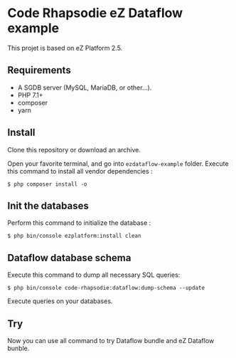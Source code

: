 # Code Rhapsodie eZ Dataflow example

This projet is based on eZ Platform 2.5.

## Requirements

* A SGDB server (MySQL, MariaDB, or other...).
* PHP 7.1+
* composer
* yarn

## Install

Clone this repository or download an archive.

Open your favorite terminal, and go into `ezdataflow-example` folder.
Execute this command to install all vendor dependencies :

```shell script
$ php composer install -o
```

## Init the databases

Perform this command to initialize the database :

```shell script
$ php bin/console ezplatform:install clean
```

## Dataflow database schema

Execute this command to dump all necessary SQL queries:

```shell script
$ php bin/console code-rhapsodie:dataflow:dump-schema --update
```

Execute queries on your databases.

## Try

Now you can use all command to try Dataflow bundle and eZ Dataflow bunble.
